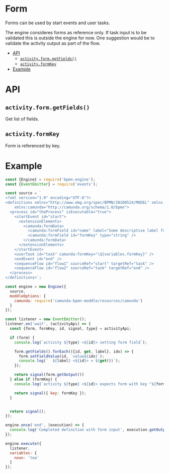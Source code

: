 Form
====

Forms can be used by start events and user tasks.

The engine consideres forms as reference only. If task input is to be validated this is outside the engine for now. One suggestion would be to validate the activity output as part of the flow.

<!-- toc -->

- [API](#api)
  - [`activity.form.getFields()`](#activityformgetfields)
  - [`activity.formKey`](#activityformkey)
- [Example](#example)

<!-- tocstop -->

# API

## `activity.form.getFields()`

Get list of fields.

## `activity.formKey`

Form is referenced by key.

# Example

```javascript
const {Engine} = require('bpmn-engine');
const {EventEmitter} = require('events');

const source = `
<?xml version="1.0" encoding="UTF-8"?>
<definitions xmlns="http://www.omg.org/spec/BPMN/20100524/MODEL" xmlns:xsi="http://www.w3.org/2001/XMLSchema-instance"
    xmlns:camunda="http://camunda.org/schema/1.0/bpmn">
  <process id="theProcess" isExecutable="true">
    <startEvent id="start">
      <extensionElements>
        <camunda:formData>
          <camunda:formField id="name" label="Some descriptive label for \${variables.noun}" type="string" />
          <camunda:formField id="formKey" type="string" />
        </camunda:formData>
      </extensionElements>
    </startEvent>
    <userTask id="task" camunda:formKey="\${variables.formKey}" />
    <endEvent id="end" />
    <sequenceFlow id="flow1" sourceRef="start" targetRef="task" />
    <sequenceFlow id="flow2" sourceRef="task" targetRef="end" />
  </process>
</definitions>`;

const engine = new Engine({
  source,
  moddleOptions: {
    camunda: require('camunda-bpmn-moddle/resources/camunda')
  }
});

const listener = new EventEmitter();
listener.on('wait', (activityApi) => {
  const {form, formKey, id, signal, type} = activityApi;

  if (form) {
    console.log(`activity ${type} <${id}> setting form field`);

    form.getFields().forEach(({id, get, label}, idx) => {
      form.setFieldValue(id, `value${idx}`);
      console.log(`  ${label} <${id}> = ${get()}`);
    });

    return signal(form.getOutput())
  } else if (formKey) {
    console.log(`activity ${type} <${id}> expects form with key "${formKey}"`);

    return signal({ key: formKey });
  }


  return signal();
});

engine.once('end', (execution) => {
  console.log('Completed definition with form input', execution.getOutput());
});

engine.execute({
  listener,
  variables: {
    noun: 'tea'
  }
});
```
